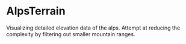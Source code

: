 # AlpsTerrain
Visualizing detailed elevation data of the alps.
Attempt at reducing the complexity by filtering out smaller mountain ranges.
